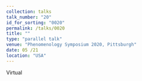 ```yaml
---
collection: talks
talk_number: "20"
id_for_sorting: "0020"
permalink: /talks/0020
title: "" 
type: "parallel talk"
venue: "Phenomenology Symposium 2020, Pittsburgh"
date: 05 /21
location: "USA"
---
```


Virtual
